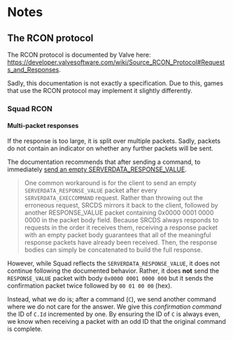 # Notes

## The RCON protocol

The RCON protocol is documented by Valve here: <https://developer.valvesoftware.com/wiki/Source_RCON_Protocol#Requests_and_Responses>.

Sadly, this documentation is not exactly a specification.
Due to this, games that use the RCON protocol may implement it slightly differently.

### Squad RCON

#### Multi-packet responses

If the response is too large, it is split over multiple packets.
Sadly, packets do not contain an indicator on whether any further packets will be sent.

The documentation recommends that after sending a command, to immediately
[send an empty SERVERDATA_RESPONSE_VALUE](https://developer.valvesoftware.com/wiki/Source_RCON_Protocol#Multiple-packet_Responses).

> One common workaround is for the client to send an empty `SERVERDATA_RESPONSE_VALUE` packet after
> every `SERVERDATA_EXECCOMMAND` request.
> Rather than throwing out the erroneous request, SRCDS mirrors it back to the client,
> followed by another RESPONSE_VALUE packet containing 0x0000 0001 0000 0000 in the packet body
> field.
> Because SRCDS always responds to requests in the order it receives them,
> receiving a response packet with an empty packet body guarantees that all of the meaningful
> response packets have already been received.
> Then, the response bodies can simply be concatenated to build the full response.

However, while Squad reflects the `SERVERDATA_RESPONSE_VALUE`, it does not continue following the documented behavior.
Rather, it does **not** send the `RESPONSE_VALUE` packet with body `0x0000 0001 0000 000` but
it sends the confirmation packet twice followed by `00 01 00 00` (hex).

Instead, what we do is; after a command (`C`), we send another command where we do not care for
the answer.
We give this _confirmation command_ the ID of `C.Id` incremented by one.
By ensuring the ID of `C` is always even, we know when receiving a packet with an odd ID that
the original command is complete.
